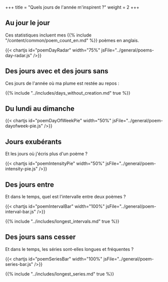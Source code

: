+++
title = "Quels jours de l'année m'inspirent ?"
weight = 2
+++

## Au jour le jour

Ces statistiques incluent mes {{% include "/content/common/poem_count_en.md" %}} poèmes en anglais.

{{< chartjs id="poemDayRadar" width="75%" jsFile="../general/poems-day-radar.js" />}}

## Des jours avec et des jours sans

Ces jours de l'année où ma plume est restée au repos :

{{% include "../includes/days_without_creation.md" true %}}

## Du lundi au dimanche

{{< chartjs id="poemDayOfWeekPie" width="50%" jsFile="../general/poem-dayofweek-pie.js" />}}

## Jours exubérants

Et les jours où j'écris plus d'un poème ?

{{< chartjs id="poemIntensityPie" width="50%" jsFile="../general/poem-intensity-pie.js" />}}

## Des jours entre

Et dans le temps, quel est l'intervalle entre deux poèmes ?

{{< chartjs id="poemIntervalBar" width="100%" jsFile="../general/poem-interval-bar.js" />}}

{{% include "../includes/longest_intervals.md" true %}}

## Des jours sans cesser

Et dans le temps, les séries sont-elles longues et fréquentes ?

{{< chartjs id="poemSeriesBar" width="100%" jsFile="../general/poem-series-bar.js" />}}

{{% include "../includes/longest_series.md" true %}}